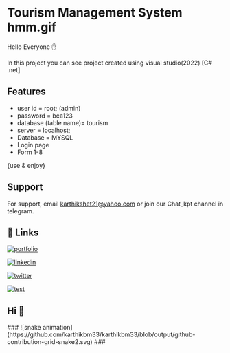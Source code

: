 
# Tourism Management System hmm.gif

Hello Everyone ✋

In this project you can see project created using visual studio(2022) [C# .net]
## Features

* user id = root; (admin)
* password = bca123
* database (table name)= tourism
* server = localhost;
* Database = MYSQL
* Login page
* Form 1-8

{use & enjoy}
## Support

For support, email karthikshet21@yahoo.com or join our Chat_kpt channel in telegram.


## 🔗 Links
[![portfolio](https://img.shields.io/badge/my_portfolio-000?style=for-the-badge&logo=ko-fi&logoColor=white)](https://linktr.ee/karthikbm)

[![linkedin](https://img.shields.io/badge/linkedin-0A66C2?style=for-the-badge&logo=linkedin&logoColor=white)](http://www.linkedin.com/in/karthikbm33)

[![twitter](https://img.shields.io/badge/twitter-1DA1F2?style=for-the-badge&logo=twitter&logoColor=white)](https://x.com/Karthikbm33)

[![test](https://img.shields.io/npm/v/npm.svg?logo=nodedotjs)](https://kodezone.42web.io/)

<h2 align="left">Hi 👋</h2>
###
![snake animation](https://github.com/karthikbm33/karthikbm33/blob/output/github-contribution-grid-snake2.svg)
###

